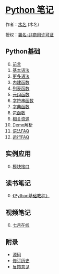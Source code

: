 # [Python 笔记]()

作者：[木名](https://github.com/mumingv) (木名)

授权：<a rel="license" href="http://creativecommons.org/licenses/by-nc/4.0/">署名-非商用许可证</a>

## Python基础

0. [前言](#README)
0. [基本语法](#docs/basic_syntax)
0. [更多语法](#docs/basic_syntax2)
0. [内建函数](#docs/function_builtin)
0. [列表函数](#docs/function_list)
0. [元组函数](#docs/function_tuple)
0. [字符串函数](#docs/function_string)
0. [字典函数](#docs/function_dict)
0. [包函数](#docs/basic_pkg)
0. [相关资源](#docs/basic_resource)
0. [Demo解析](#docs/basic_demo)
0. [语法FAQ](#docs/basic_syntax_faq)
0. [运行FAQ](#docs/basic_run_faq)


## 实例应用

0. [模块接口](#docs/sample_interface)


## 读书笔记

0. [《Python基础教程》](#docs/book_begin)


## 视频笔记

0. [七月在线](#docs/video_julyedu)



## 附录 

- [源码](https://github.com/mumingv/gitreposity)
- [修订历史](https://github.com/mumingv/gitreposity/commits/master)
- [反馈意见](https://github.com/mumingv/gitreposity/issues)

